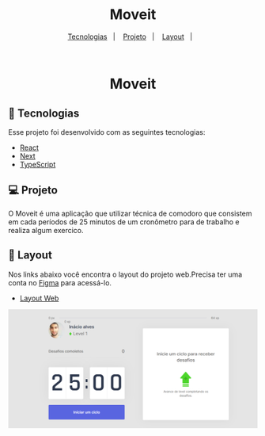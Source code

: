 
<h1 align="center">
    Moveit
</h1>

<p align="center">
  <a href="#-tecnologias">Tecnologias</a>&nbsp;&nbsp;&nbsp;|&nbsp;&nbsp;&nbsp;
  <a href="#-projeto">Projeto</a>&nbsp;&nbsp;&nbsp;|&nbsp;&nbsp;&nbsp;
  <a href="#-layout">Layout</a>&nbsp;&nbsp;&nbsp;|&nbsp;&nbsp;&nbsp;
</p>


<br>

<h1 align="center">
    Moveit
</h1>

## 🚀 Tecnologias

Esse projeto foi desenvolvido com as seguintes tecnologias:

- [React](https://reactjs.org)
- [Next](https://nextjs.org/)
- [TypeScript](https://www.typescriptlang.org/)

## 💻 Projeto

O Moveit é uma aplicação que utilizar técnica de comodoro que consistem em cada períodos de 25 minutos de um cronômetro para de trabalho e realiza algum exercico.



## 🔖 Layout

Nos links abaixo você encontra o layout do projeto web.Precisa ter uma conta no [Figma](http://figma.com/) para acessá-lo.

- [Layout Web](https://www.figma.com/file/ge20pu3ofMOKoliUyKx1Nl/?viewer=1&node-id=)

<img alt="Moveit" src="/moveit-next/public/home.png" />


